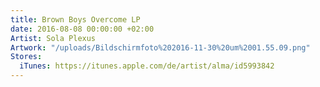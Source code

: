 ```yaml
---
title: Brown Boys Overcome LP
date: 2016-08-08 00:00:00 +02:00
Artist: Sola Plexus
Artwork: "/uploads/Bildschirmfoto%202016-11-30%20um%2001.55.09.png"
Stores:
  iTunes: https://itunes.apple.com/de/artist/alma/id5993842
---
```


